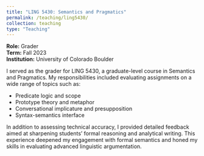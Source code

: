 ```yaml
---
title: "LING 5430: Semantics and Pragmatics"
permalink: /teaching/ling5430/
collection: teaching
type: "Teaching"
---
```


**Role:** Grader  
**Term:** Fall 2023  
**Institution:** University of Colorado Boulder

I served as the grader for LING 5430, a graduate-level course in Semantics and Pragmatics. My responsibilities included evaluating assignments on a wide range of topics such as:
- Predicate logic and scope
- Prototype theory and metaphor
- Conversational implicature and presupposition
- Syntax-semantics interface

In addition to assessing technical accuracy, I provided detailed feedback aimed at sharpening students’ formal reasoning and analytical writing. This experience deepened my engagement with formal semantics and honed my skills in evaluating advanced linguistic argumentation.
